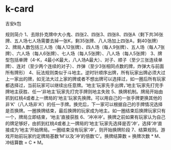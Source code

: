 # k-card
吉安k包

规则简介
1、去除扑克牌中大小鬼、四张2、四张3、四张8、四张A（剩下共36张牌、五人场七人场需要去掉一张K，剩35张牌、八人场加上四张A，剩40张牌）
2、牌局人数包括三人场（每人12张牌）、四人场（每人9张牌）、五人场（每人7张牌）、六人场（每人6张牌）、七人场（每人5张牌）、八人场（每人5张牌）
3、牌型包括单牌（4-K，4最小K最大，八人场A最大）、对子、顺子（至少三张连续单牌）、连对（至少两个连续的对子）、炸弹（至少3张相同点数的牌，炸弹大与前面所有牌形）
4、玩法规则类似于斗地主。逆时针顺序出牌，所有玩家出牌必须大过上一家出的牌，如无法大过上家的牌或者不想出牌可以选择过，如一圈后所有玩家都选择过，当前玩家可以继续出任意牌。‘地主’玩家先手出牌，’地主‘玩家先打完手牌地主获胜、任一‘非地主’玩家先打完手牌则地主失败
5、换牌机制。牌局开始由抓到红桃4或者上一牌局的‘地主’玩家先换牌。可以用自己的一张手牌更换其他的非‘K’（八人场非‘A’）的任一手牌。换完后，下一家可以根据自己的手牌情况选择是否换牌。一圈换牌结束，最后换牌的玩家成为地主。如一圈结束后换牌玩家只有一个，牌局立即结束，‘地主’直接获胜
6、‘冲冲冲’。换牌之前如果有玩家认为自己的牌足够好，由抓到红桃4或者上一牌局的‘地主’玩家先选择是否‘冲’，选择‘冲‘直接成为‘地主‘开始牌局。一圈结束没有玩家‘冲’，则开始换牌阶段
7、结算规则。游戏开始前玩家约定牌局基数‘M'以及‘冲’的倍数‘C’。换牌结算数 = 换牌次数 * M、冲结算数 = C * M。
